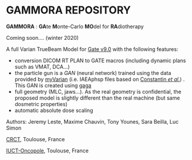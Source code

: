 # GAMMORA REPOSITORY

**GAMMORA** : **GA**te **M**onte-Carlo **MO**del for **RA**diotherapy

Coming soon.... (winter 2020)

A full Varian TrueBeam Model for [Gate v9.0](https://github.com/OpenGATE/Gate) with the following features:
- conversion DICOM RT PLAN to GATE macros (including dynamic plans such as VMAT, DCA...)
- the particle gun is a *GAN* (neural network) trained using the data provided by [myVarian](https://www.myvarian.com/) (i.e. IAEAphsp files based on [Constantin *et al.*](https://pubmed.ncbi.nlm.nih.gov/21858999/)) . This GAN is created using [gaga](https://github.com/dsarrut/gaga)
- full geometry (MLC, jaws...). As the real geometry is confidential, the proposed model is slightly different than the real machine (but same dosmetric properties) 
- automatic absolute dose scaling







Authors: Jeremy Leste, Maxime Chauvin, Tony Younes, Sara Beilla, Luc Simon

[CRCT](https://www.crct-inserm.fr/), Toulouse, France

[IUCT-Oncopole](https://www.iuct-oncopole.fr/), Toulouse, France
